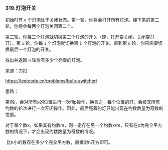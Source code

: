 ### 319.灯泡开关

初始时有 `n` 个灯泡处于关闭状态。第一轮，你将会打开所有灯泡。接下来的第二轮，你将会每两个灯泡关闭第二个。

第三轮，你每三个灯泡就切换第三个灯泡的开关（即，打开变关闭，关闭变打开）。第 `i` 轮，你每 `i` 个灯泡就切换第 `i` 个灯泡的开关。直到第 `n` 轮，你只需要切换最后一个灯泡的开关。

找出并返回 `n` 轮后有多少个亮着的灯泡。

来源：力扣

https://leetcode.cn/problems/bulb-switcher/



思路：

​		第i轮，会对所有x的位置进行一次flip操作，换言之，每个位置的灯，会被其所有约数的轮次进行一次开闭操作。因此，最后亮着的灯只能出现在约数数量为奇数的位置。

​		对于某个数x，如果其有约数m，则一定存在另一个约数x/m，只有在x为完全平方数的情况下，才会出现约数数量为奇数的情况。

​		比n小的数存在多少个完全平方数，直接对n开方即可。